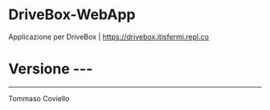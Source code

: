 # DriveBox-WebApp
Applicazione per DriveBox | https://drivebox.itisfermi.repl.co

# Versione ---
---

Tommaso Coviello
